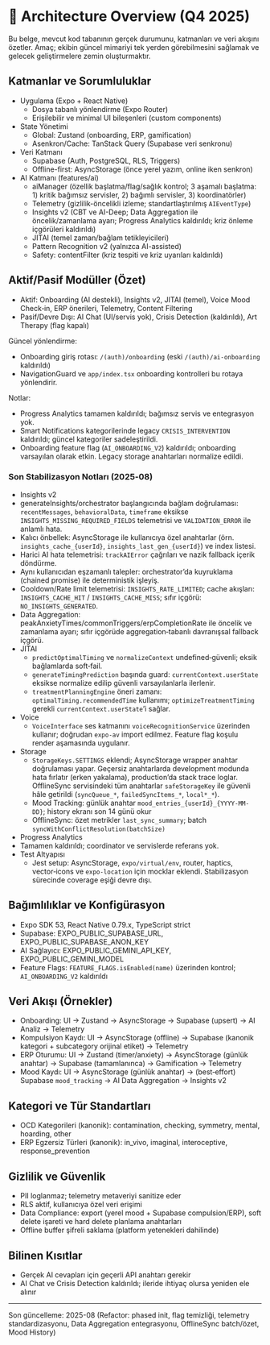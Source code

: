 # 📐 Architecture Overview (Q4 2025)

Bu belge, mevcut kod tabanının gerçek durumunu, katmanları ve veri akışını özetler. Amaç; ekibin güncel mimariyi tek yerden görebilmesini sağlamak ve gelecek geliştirmelere zemin oluşturmaktır.

## Katmanlar ve Sorumluluklar
- Uygulama (Expo + React Native)
  - Dosya tabanlı yönlendirme (Expo Router)
  - Erişilebilir ve minimal UI bileşenleri (custom components)
- State Yönetimi
  - Global: Zustand (onboarding, ERP, gamification)
  - Asenkron/Cache: TanStack Query (Supabase veri senkronu)
- Veri Katmanı
  - Supabase (Auth, PostgreSQL, RLS, Triggers)
  - Offline-first: AsyncStorage (önce yerel yazım, online iken senkron)
 - AI Katmanı (features/ai)
   - aiManager (özellik başlatma/flag/sağlık kontrol; 3 aşamalı başlatma: 1) kritik bağımsız servisler, 2) bağımlı servisler, 3) koordinatörler)
   - Telemetry (gizlilik-öncelikli izleme; standartlaştırılmış `AIEventType`)
   - Insights v2 (CBT ve AI-Deep; Data Aggregation ile öncelik/zamanlama ayarı; Progress Analytics kaldırıldı; kriz önleme içgörüleri kaldırıldı)
   - JITAI (temel zaman/bağlam tetikleyicileri)
   - Pattern Recognition v2 (yalnızca AI-assisted)
   - Safety: contentFilter (kriz tespiti ve kriz uyarıları kaldırıldı)

## Aktif/Pasif Modüller (Özet)
- Aktif: Onboarding (AI destekli), Insights v2, JITAI (temel), Voice Mood Check‑in, ERP önerileri, Telemetry, Content Filtering
- Pasif/Devre Dışı: AI Chat (UI/servis yok), Crisis Detection (kaldırıldı), Art Therapy (flag kapalı)
  
Güncel yönlendirme:
- Onboarding giriş rotası: `/(auth)/onboarding` (eski `/(auth)/ai-onboarding` kaldırıldı)
- NavigationGuard ve `app/index.tsx` onboarding kontrolleri bu rotaya yönlendirir.
  
Notlar:
 - Progress Analytics tamamen kaldırıldı; bağımsız servis ve entegrasyon yok.
 - Smart Notifications kategorilerinde legacy `CRISIS_INTERVENTION` kaldırıldı; güncel kategoriler sadeleştirildi.
 - Onboarding feature flag (`AI_ONBOARDING_V2`) kaldırıldı; onboarding varsayılan olarak etkin. Legacy storage anahtarları normalize edildi.
 
### Son Stabilizasyon Notları (2025‑08)
 - Insights v2
  - generateInsights/orchestrator başlangıcında bağlam doğrulaması: `recentMessages`, `behavioralData`, `timeframe` eksikse `INSIGHTS_MISSING_REQUIRED_FIELDS` telemetrisi ve `VALIDATION_ERROR` ile anlamlı hata.
  - Kalıcı önbellek: AsyncStorage ile kullanıcıya özel anahtarlar (örn. `insights_cache_{userId}`, `insights_last_gen_{userId}`) ve index listesi.
  - Harici AI hata telemetrisi: `trackAIError` çağrıları ve nazik fallback içerik döndürme.
  - Aynı kullanıcıdan eşzamanlı talepler: orchestrator’da kuyruklama (chained promise) ile deterministik işleyiş.
  - Cooldown/Rate limit telemetrisi: `INSIGHTS_RATE_LIMITED`; cache akışları: `INSIGHTS_CACHE_HIT` / `INSIGHTS_CACHE_MISS`; sıfır içgörü: `NO_INSIGHTS_GENERATED`.
  - Data Aggregation: peakAnxietyTimes/commonTriggers/erpCompletionRate ile öncelik ve zamanlama ayarı; sıfır içgörüde aggregation‑tabanlı davranışsal fallback içgörü.
- JITAI
  - `predictOptimalTiming` ve `normalizeContext` undefined‑güvenli; eksik bağlamlarda soft‑fail.
  - `generateTimingPrediction` başında guard: `currentContext.userState` eksikse normalize edilip güvenli varsayılanlarla ilerlenir.
  - `treatmentPlanningEngine` öneri zamanı: `optimalTiming.recommendedTime` kullanımı; `optimizeTreatmentTiming` gerekli `currentContext.userState`’i sağlar.
- Voice
  - `VoiceInterface` ses katmanını `voiceRecognitionService` üzerinden kullanır; doğrudan `expo-av` import edilmez. Feature flag koşulu render aşamasında uygulanır.
- Storage
  - `StorageKeys.SETTINGS` eklendi; AsyncStorage wrapper anahtar doğrulaması yapar. Geçersiz anahtarlarda development modunda hata fırlatır (erken yakalama), production’da stack trace loglar. OfflineSync servisindeki tüm anahtarlar `safeStorageKey` ile güvenli hâle getirildi (`syncQueue_*`, `failedSyncItems_*`, `local*_*`).
  - Mood Tracking: günlük anahtar `mood_entries_{userId}_{YYYY-MM-DD}`; history ekranı son 14 günü okur
  - OfflineSync: özet metrikler `last_sync_summary`; batch `syncWithConflictResolution(batchSize)`
 - Progress Analytics
  - Tamamen kaldırıldı; coordinator ve servislerde referans yok.
- Test Altyapısı
  - Jest setup: AsyncStorage, `expo/virtual/env`, router, haptics, vector‑icons ve `expo-location` için mocklar eklendi. Stabilizasyon sürecinde coverage eşiği devre dışı.

## Bağımlılıklar ve Konfigürasyon
- Expo SDK 53, React Native 0.79.x, TypeScript strict
- Supabase: EXPO_PUBLIC_SUPABASE_URL, EXPO_PUBLIC_SUPABASE_ANON_KEY
- AI Sağlayıcı: EXPO_PUBLIC_GEMINI_API_KEY, EXPO_PUBLIC_GEMINI_MODEL
- Feature Flags: `FEATURE_FLAGS.isEnabled(name)` üzerinden kontrol; `AI_ONBOARDING_V2` kaldırıldı

## Veri Akışı (Örnekler)
- Onboarding: UI → Zustand → AsyncStorage → Supabase (upsert) → AI Analiz → Telemetry
- Kompulsiyon Kaydı: UI → AsyncStorage (offline) → Supabase (kanonik kategori + subcategory orijinal etiket) → Telemetry
- ERP Oturumu: UI → Zustand (timer/anxiety) → AsyncStorage (günlük anahtar) → Supabase (tamamlanınca) → Gamification → Telemetry
- Mood Kaydı: UI → AsyncStorage (günlük anahtar) → (best‑effort) Supabase `mood_tracking` → AI Data Aggregation → Insights v2

## Kategori ve Tür Standartları
- OCD Kategorileri (kanonik): contamination, checking, symmetry, mental, hoarding, other
- ERP Egzersiz Türleri (kanonik): in_vivo, imaginal, interoceptive, response_prevention

## Gizlilik ve Güvenlik
- PII loglanmaz; telemetry metaveriyi sanitize eder
- RLS aktif, kullanıcıya özel veri erişimi
- Data Compliance: export (yerel mood + Supabase compulsion/ERP), soft delete işareti ve hard delete planlama anahtarları
- Offline buffer şifreli saklama (platform yetenekleri dahilinde)

## Bilinen Kısıtlar
- Gerçek AI cevapları için geçerli API anahtarı gerekir
- AI Chat ve Crisis Detection kaldırıldı; ileride ihtiyaç olursa yeniden ele alınır

---
Son güncelleme: 2025-08 (Refactor: phased init, flag temizliği, telemetry standardizasyonu, Data Aggregation entegrasyonu, OfflineSync batch/özet, Mood History)
